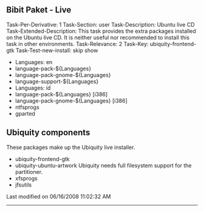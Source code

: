 ## Bibit Paket - Live

Task-Per-Derivative: 1
Task-Section: user
Task-Description: Ubuntu live CD
Task-Extended-Description: This task provides the extra packages installed on
the Ubuntu live CD. It is neither useful nor recommended to install this task
in other environments.
Task-Relevance: 2
Task-Key: ubiquity-frontend-gtk
Task-Test-new-install: skip show
 * Languages: en
 * language-pack-${Languages}
 * language-pack-gnome-${Languages}
 * language-support-${Languages}
 * Languages: id
 * language-pack-${Languages} [i386]
 * language-pack-gnome-${Languages} [i386]
 * ntfsprogs
 * gparted

## Ubiquity components
These packages make up the Ubiquity live installer.
 * ubiquity-frontend-gtk
 * ubiquity-ubuntu-artwork
Ubiquity needs full filesystem support for the partitioner.
 * xfsprogs
 * jfsutils

Last modified on 06/16/2008 11:02:32 AM
 
---
 
